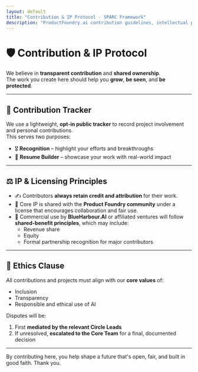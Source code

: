 ```yaml
---
layout: default
title: "Contribution & IP Protocol - SPARC Framework"
description: "ProductFoundry.ai contribution guidelines, intellectual property protocols, and shared ownership principles"
---
```


# 🛡️ Contribution & IP Protocol

We believe in **transparent contribution** and **shared ownership**.  
The work you create here should help you **grow**, **be seen**, and **be protected**.

---

## 🧾 Contribution Tracker

We use a lightweight, **opt-in public tracker** to record project involvement and personal contributions.  
This serves two purposes:
- 🎖️ **Recognition** – highlight your efforts and breakthroughs
- 📄 **Resume Builder** – showcase your work with real-world impact

---

## ⚖️ IP & Licensing Principles

- ✍️ Contributors **always retain credit and attribution** for their work.  
- 🤝 Core IP is shared with the **Product Foundry community** under a license that encourages collaboration and fair use.
- 💼 Commercial use by **BlueHarbour.AI** or affiliated ventures will follow **shared-benefit principles**, which may include:
  - Revenue share  
  - Equity  
  - Formal partnership recognition for major contributors

---

## 📜 Ethics Clause

All contributions and projects must align with our **core values** of:
- Inclusion  
- Transparency  
- Responsible and ethical use of AI

Disputes will be:
1. First **mediated by the relevant Circle Leads**
2. If unresolved, **escalated to the Core Team** for a final, documented decision

---

By contributing here, you help shape a future that's open, fair, and built in good faith. Thank you.